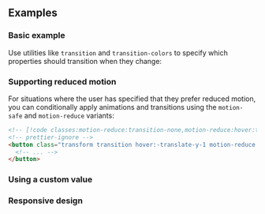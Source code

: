 <ApiTable
  rows=
/>

## Examples

### Basic example

Use utilities like `transition` and `transition-colors` to specify which properties should transition when they change:

### Supporting reduced motion

For situations where the user has specified that they prefer reduced motion, you can conditionally apply animations and transitions using the `motion-safe` and `motion-reduce` variants:

```html
<!-- [!code classes:motion-reduce:transition-none,motion-reduce:hover:transform-none] -->
<!-- prettier-ignore -->
<button class="transform transition hover:-translate-y-1 motion-reduce:transition-none motion-reduce:hover:transform-none ...">
  <!-- ... -->
</button>
```

### Using a custom value

### Responsive design
